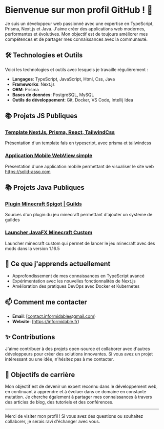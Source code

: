 # Bienvenue sur mon profil GitHub ! 👋

Je suis un développeur web passionné avec une expertise en TypeScript, Prisma, Next.js et Java. J'aime créer des applications web modernes, performantes et évolutives. Mon objectif est de toujours améliorer mes compétences et de partager mes connaissances avec la communauté.

## 🛠️ Technologies et Outils

Voici les technologies et outils avec lesquels je travaille régulièrement :

- **Langages**: TypeScript, JavaScript, Html, Css, Java
- **Frameworks**: Next.js
- **ORM**: Prisma
- **Bases de données**: PostgreSQL, MySQL
- **Outils de développement**: Git, Docker, VS Code, Intellij Idea

## 📚 Projets JS Publiques

### [Template NextJs, Prisma, React, TailwindCss](https://github.com/Informidable/Template-NextJs-Typescript-TailwindCss)
Présentation d'un template fais en typescript, avec prisma et tailwindcss

### [Application Mobile WebView simple](https://github.com/Informidable/Template-Webview-NextJs)
Présentation d'une application mobile permettant de visualiser le site web https://solid-asso.com

## 📚 Projets Java Publiques

### [Plugin Minecraft Spigot | Guilds](link)
Sources d'un plugin du jeu minecraft permettant d'ajouter un systeme de guildes

### [Launcher JavaFX Minecraft Custom](link)
Launcher minecraft custom qui permet de lancer le jeu minecraft avec des mods dans la version 1.16.5

## 🌱 Ce que j'apprends actuellement

- Approfondissement de mes connaissances en TypeScript avancé
- Expérimentation avec les nouvelles fonctionnalités de Next.js
- Amélioration des pratiques DevOps avec Docker et Kubernetes

## 📫 Comment me contacter

- **Email**: [contact.informidable@gmail.com)
- **Website**: [https://informidable.fr)

## ✨ Contributions

J'aime contribuer à des projets open-source et collaborer avec d'autres développeurs pour créer des solutions innovantes. Si vous avez un projet intéressant ou une idée, n'hésitez pas à me contacter.

## 🎯 Objectifs de carrière

Mon objectif est de devenir un expert reconnu dans le développement web, en continuant à apprendre et à évoluer dans ce domaine en constante mutation. Je cherche également à partager mes connaissances à travers des articles de blog, des tutoriels et des conférences.

---

Merci de visiter mon profil ! Si vous avez des questions ou souhaitez collaborer, je serais ravi d'échanger avec vous.
